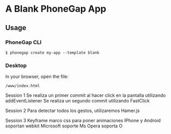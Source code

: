 # A Blank PhoneGap App

## Usage

### PhoneGap CLI

    $ phonegap create my-app --template blank

### Desktop

In your browser, open the file:

    /www/index.html
Session 1
   Se realiza un primer commit al hacer click en la pantalla utilizando addEventListener
   Se realiza un segundo commit utilizando FastClick

Session 2
  Para detectar todos los gestos, utilizaremos Hamer.js

Session 3
    Keyframe marco css para poner animaciones
    IPhone y Android soportan webkit
    Microsoft soporte Ms
    Opera soporta O